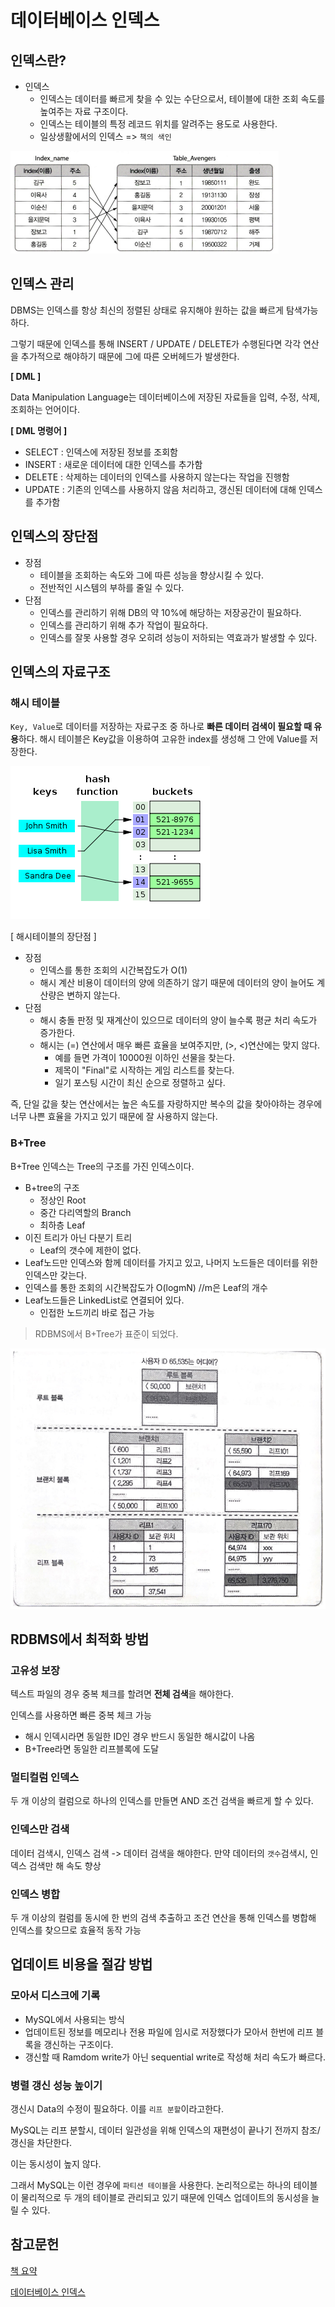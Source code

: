 # 데이터베이스 인덱스

## 인덱스란?
- 인덱스
  - 인덱스는 데이터를 빠르게 찾을 수 있는 수단으로서, 테이블에 대한 조회 속도를 높여주는 자료 구조이다.
  - 인덱스는 테이블의 특정 레코드 위치를 알려주는 용도로 사용한다.
  - 일상생활에서의 인덱스 => `책의 색인`

![인덱스 개념](asset/index.png)

## 인덱스 관리
DBMS는 인덱스를 항상 최신의 정렬된 상태로 유지해야 원하는 값을 빠르게 탐색가능하다.

그렇기 때문에 인덱스를 통해 INSERT / UPDATE / DELETE가 수행된다면 각각 연산을 추가적으로 해야하기 때문에 그에 따른 오버헤드가 발생한다.


**[ DML ]**

Data Manipulation Language는 데이터베이스에 저장된 자료들을 입력, 수정, 삭제, 조회하는 언어이다.

**[ DML 명령어 ]**

- SELECT : 인덱스에 저장된 정보를 조회함
- INSERT : 새로운 데이터에 대한 인덱스를 추가함
- DELETE : 삭제하는 데이터의 인덱스를 사용하지 않는다는 작업을 진행함
- UPDATE : 기존의 인덱스를 사용하지 않음 처리하고, 갱신된 데이터에 대해 인덱스를 추가함


## 인덱스의 장단점
- 장점
  - 테이블을 조회하는 속도와 그에 따른 성능을 향상시킬 수 있다.
  - 전반적인 시스템의 부하를 줄일 수 있다.
- 단점
  - 인덱스를 관리하기 위해 DB의 약 10%에 해당하는 저장공간이 필요하다.
  - 인덱스를 관리하기 위해 추가 작업이 필요하다.
  - 인덱스를 잘못 사용할 경우 오히려 성능이 저하되는 역효과가 발생할 수 있다.


## 인덱스의 자료구조

### 해시 테이블
`Key, Value`로 데이터를 저장하는 자료구조 중 하나로 **빠른 데이터 검색이 필요할 때 유용**하다. 해시 테이블은 Key값을 이용하여 고유한 index를 생성해 그 안에 Value를 저장한다.

![해시테이블](asset/hash.png)

[ 해시테이블의 장단점 ]

- 장점
  - 인덱스를 통한 조회의 시간복잡도가 O(1)
  - 해시 계산 비용이 데이터의 양에 의존하기 않기 때문에 데이터의 양이 늘어도 계산량은 변하지 않는다.
- 단점
  - 해시 충돌 판정 및 재계산이 있으므로 데이터의 양이 늘수록 평균 처리 속도가 증가한다.
  - 해시는 (=) 연산에서 매우 빠른 효율을 보여주지만, (>, <)연산에는 맞지 않다.
    - 예를 들면 가격이 10000원 이하인 선물을 찾는다.
    - 제목이 "Final"로 시작하는 게임 리스트를 찾는다.
    - 일기 포스팅 시간이 최신 순으로 정렬하고 싶다.

즉, 단일 값을 찾는 연산에서는 높은 속도를 자랑하지만 복수의 값을 찾아야하는 경우에 너무 나쁜 효율을 가지고 있기 때문에 잘 사용하지 않는다.

### B+Tree

B+Tree 인덱스는 Tree의 구조를 가진 인덱스이다.

- B+tree의 구조
  - 정상인 Root
  - 중간 다리역할의 Branch
  - 최하층 Leaf
- 이진 트리가 아닌 다분기 트리
  - Leaf의 갯수에 제한이 없다.
- Leaf노드만 인덱스와 함께 데이터를 가지고 있고, 나머지 노드들은 데이터를 위한 인덱스만 갖는다.
- 인덱스를 통한 조회의 시간복잡도가 O(logmN) //m은 Leaf의 개수
- Leaf노드들은 LinkedList로 연결되어 있다.
  - 인접한 노드끼리 바로 접근 가능

> RDBMS에서 B+Tree가 표준이 되었다.


![b+tree](asset/b+tree.png)


## RDBMS에서 최적화 방법

### 고유성 보장
텍스트 파일의 경우 중복 체크를 할려면 **전체 검색**을 해야한다.

인덱스를 사용하면 빠른 중복 체크 가능
- 해시 인덱시라면 동일한 ID인 경우 반드시 동일한 해시값이 나옴
- B+Tree라면 동일한 리프블록에 도달

### 멀티컬럼 인덱스
두 개 이상의 컬럼으로 하나의 인덱스를 만들면 AND 조건 검색을 빠르게 할 수 있다.

### 인덱스만 검색
데이터 검색시, 인덱스 검색 -> 데이터 검색을 해야한다.
만약 데이터의 `갯수`검색시, 인덱스 검색만 해 속도 향상

### 인덱스 병합
두 개 이상의 컬럼를 동시에 한 번의 검색 추출하고 조건 연산을 통해 인덱스를 병합해 인덱스를 찾으므로 효율적 동작 가능

## 업데이트 비용을 절감 방법

### 모아서 디스크에 기록
- MySQL에서 사용되는 방식
- 업데이트된 정보를 메모리나 전용 파일에 임시로 저장했다가 모아서 한번에 리프 블록을 갱신하는 구조이다.
- 갱신할 때 Ramdom write가 아닌 sequential write로 작성해 처리 속도가 빠르다.

### 병렬 갱신 성능 높이기
갱신시 Data의 수정이 필요하다. 이를 `리프 분할`이라고한다.

MySQL는 리프 분할시, 데이터 일관성을 위해 인덱스의 재편성이 끝나기 전까지 참조/갱신을 차단한다.

이는 동시성이 높지 않다.

그래서 MySQL는 이런 경우에 `파티션 테이블`을 사용한다. 논리적으로는 하나의 테이블이 물리적으로 두 개의 테이블로 관리되고 있기 때문에 인덱스 업데이트의 동시성을 늘릴 수 있다.


## 참고문헌
[책 요약](https://showerbugs.github.io/books/database/%EB%8D%B0%EC%9D%B4%ED%84%B0%EB%B2%A0%EC%9D%B4%EC%8A%A4%EB%A5%BC%20%EC%A7%80%ED%83%B1%ED%95%98%EB%8A%94%20%EA%B8%B0%EC%88%A0%20%EC%B1%95%ED%84%B0%201,%202)

[데이터베이스 인덱스](https://mangkyu.tistory.com/96)



